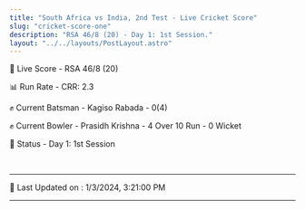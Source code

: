 ```yaml
---
title: "South Africa vs India, 2nd Test - Live Cricket Score"
slug: "cricket-score-one"
description: "RSA 46/8 (20) - Day 1: 1st Session."
layout: "../../layouts/PostLayout.astro"
---
```


🔴 Live Score - RSA 46/8 (20)  

📊 Run Rate - CRR: 2.3  

✊ Current Batsman - Kagiso Rabada - 0(4)  

✊ Current Bowler - Prasidh Krishna - 4 Over 10 Run - 0 Wicket  

📑 Status - Day 1: 1st Session

<br />

***

📝 Last Updated on : 1/3/2024, 3:21:00 PM

***

